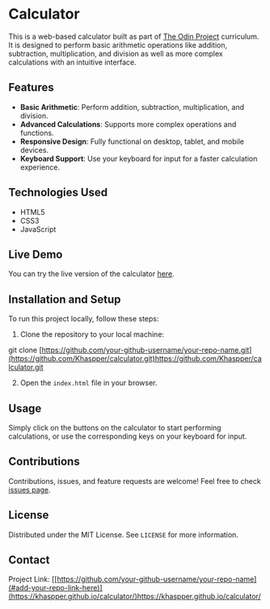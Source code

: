 # Calculator

This is a web-based calculator built as part of [The Odin Project](https://www.theodinproject.com/) curriculum. It is designed to perform basic arithmetic operations like addition, subtraction, multiplication, and division as well as more complex calculations with an intuitive interface.

## Features

- **Basic Arithmetic**: Perform addition, subtraction, multiplication, and division.
- **Advanced Calculations**: Supports more complex operations and functions.
- **Responsive Design**: Fully functional on desktop, tablet, and mobile devices.
- **Keyboard Support**: Use your keyboard for input for a faster calculation experience.

## Technologies Used

- HTML5
- CSS3
- JavaScript

## Live Demo

You can try the live version of the calculator [here]([#add-your-live-demo-link-here](https://khaspper.github.io/calculator/)https://khaspper.github.io/calculator/]).

## Installation and Setup

To run this project locally, follow these steps:

1. Clone the repository to your local machine:

git clone [https://github.com/your-github-username/your-repo-name.git](https://github.com/Khaspper/calculator.git)https://github.com/Khaspper/calculator.git

2. Open the `index.html` file in your browser.

## Usage

Simply click on the buttons on the calculator to start performing calculations, or use the corresponding keys on your keyboard for input.

## Contributions

Contributions, issues, and feature requests are welcome! Feel free to check [issues page](#add-your-issues-link-here).

## License

Distributed under the MIT License. See `LICENSE` for more information.

## Contact

Project Link: [[https://github.com/your-github-username/your-repo-name](#add-your-repo-link-here)](https://khaspper.github.io/calculator/)https://khaspper.github.io/calculator/
